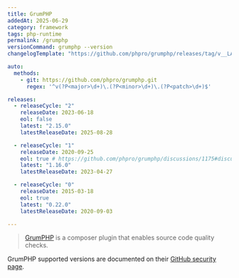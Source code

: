 ```yaml
---
title: GrumPHP
addedAt: 2025-06-29
category: framework
tags: php-runtime
permalink: /grumphp
versionCommand: grumphp --version
changelogTemplate: "https://github.com/phpro/grumphp/releases/tag/v__LATEST__"

auto:
  methods:
    - git: https://github.com/phpro/grumphp.git
      regex: '^v(?P<major>\d+)\.(?P<minor>\d+)\.(?P<patch>\d+)$'

releases:
  - releaseCycle: "2"
    releaseDate: 2023-06-18
    eol: false
    latest: "2.15.0"
    latestReleaseDate: 2025-08-28

  - releaseCycle: "1"
    releaseDate: 2020-09-25
    eol: true # https://github.com/phpro/grumphp/discussions/1175#discussioncomment-13609368
    latest: "1.16.0"
    latestReleaseDate: 2023-04-27

  - releaseCycle: "0"
    releaseDate: 2015-03-18
    eol: true
    latest: "0.22.0"
    latestReleaseDate: 2020-09-03

---
```


> [GrumPHP](https://github.com/phpro/grumphp) is a composer plugin that enables source code quality checks.

GrumPHP supported versions are documented on their [GitHub security page](https://github.com/phpro/grumphp/security).
